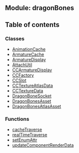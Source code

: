 ## Module: dragonBones


<div class="table-of-content">
<h2> Table of contents </h2>


### Classes

- [AnimationCache](docs/zh/dragonBones/Class/AnimationCache.md)
- [ArmatureCache](docs/zh/dragonBones/Class/ArmatureCache.md)
- [ArmatureDisplay](docs/zh/dragonBones/Class/ArmatureDisplay.md)
- [AttachUtil](docs/zh/dragonBones/Class/AttachUtil.md)
- [CCArmatureDisplay](docs/zh/dragonBones/Class/CCArmatureDisplay.md)
- [CCFactory](docs/zh/dragonBones/Class/CCFactory.md)
- [CCSlot](docs/zh/dragonBones/Class/CCSlot.md)
- [CCTextureAtlasData](docs/zh/dragonBones/Class/CCTextureAtlasData.md)
- [CCTextureData](docs/zh/dragonBones/Class/CCTextureData.md)
- [DragonBoneSocket](docs/zh/dragonBones/Class/DragonBoneSocket.md)
- [DragonBonesAsset](docs/zh/dragonBones/Class/DragonBonesAsset.md)
- [DragonBonesAtlasAsset](docs/zh/dragonBones/Class/DragonBonesAtlasAsset.md)


### Functions

- [cacheTraverse](docs/zh/dragonBones/Function/cacheTraverse.md)
- [realTimeTraverse](docs/zh/dragonBones/Function/realTimeTraverse.md)
- [setEnumAttr](docs/zh/dragonBones/Function/setEnumAttr.md)
- [updateComponentRenderData](docs/zh/dragonBones/Function/updateComponentRenderData.md)

</div>
